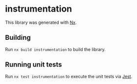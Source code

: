 # instrumentation

This library was generated with [Nx](https://nx.dev).

## Building

Run `nx build instrumentation` to build the library.

## Running unit tests

Run `nx test instrumentation` to execute the unit tests via [Jest](https://jestjs.io).
